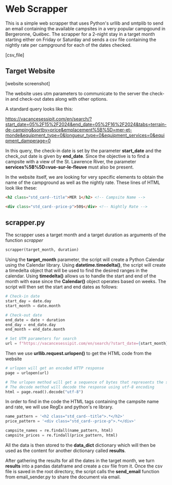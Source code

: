 # Web Scrapper
This is a simple web scrapper that uses Python's urllib and smtplib to send an email containing the available campsites in a very popular campgound in Bergeronne, Québec. The scrapper for a 2-night stay in a target month starting either on Friday or Saturday and sends a csv file containing the nightly rate per campground for each of the dates checked.

[csv_file]

## Target Website

[website screenshot]

The website uses utm parameters to communicate to the server the check-in and check-out dates along with other options. 

A standard query looks like this:

  https://vacancesessipit.com/en/search/?start_date=05%2F15%2F2024&end_date=05%2F16%2F2024&tabs=terrain-de-camping&sortby=price&emplacement%5B%5D=mer-et-monde&equipment_type=0&longueur_type=0&equipment_services=0&equipment_damperage=0

In this query, the check-in date is set by the parameter **start_date** and the check_out date is given by **end_date**. Since the objective is to find a campsite with a view of the St. Lawrence River, the parameter **services%5B%5D=vue-sur-le-fleuve** must also be present.

In the website itself, we are looking for very specific elements to obtain the name of the campground as well as the nightly rate. These lines of HTML look like these:

```html
<h2 class="std_card--title">MER 1</h2> <!-- Campsite Name -->

<div class="std_card--price-p">50$</div> <!-- Nightly Rate -->
```

## scrapper.py
The scrapper uses a target month and a target duration as arguments of the function *scrapper*

```python
scrapper(target_month, duration)
```
Using the **target_month** parameter, the script will create a Python Calendar using the Calendar library. Using **datetime.timedelta()**, the script will create a timedelta object that will be used to find the desired ranges in the calendar. Using **timedelta()** allows us to handle the start and end of the month with ease since the **Calendar()** object operates based on weeks. The script will then set the start and end dates as follows:

```python
# Check-in date
start_day = date.day
start_month = date.month

# Check-out date
end_date = date + duration
end_day = end_date.day
end_month = end_date.month

# Set UTM parameters for search
url = f"https://vacancesessipit.com/en/search/?start_date={start_month}%2F{start_day}%2F{current_year}&end_date={end_month}%2F{end_day}%2F{current_year}&tabs=terrain-de-camping&sortby=price&emplacement%5B%5D=mer-et-monde&equipment_type=0&longueur_type=0&equipment_services=0&equipment_damperage=0&services%5B%5D=vue-sur-le-fleuve"
```
Then we use **urllib.request.urlopen()** to get the HTML code from the website

```python
# urlopen will get an encoded HTTP response
page = urlopen(url)

# The urlopen method will get a sequence of bytes that represents the source code of the website
# The decode method will decode the response using utf-8 encoding 
html = page.read().decode("utf-8")
```
In order to find in the code the HTML tags containing the campsite name and rate, we will use RegEx and python's re library.

```python
name_pattern = '<h2 class="std_card--title">.*</h2>'
price_pattern = '<div class="std_card--price-p">.*</div>'

campsite_names = re.findall(name_pattern, html)
campsite_prices = re.findall(price_pattern, html)
```
All the data is then stored to the **data_dict** dictionary which will then be used as the content for another dictionary called **results**. 

After gathering the results for all the dates in the target month, we turn **results** into a pandas dataframe and create a csv file from it. Once the csv file is saved in the root directory, the script calls the **send_email** function from email_sender.py to share the document via email.
